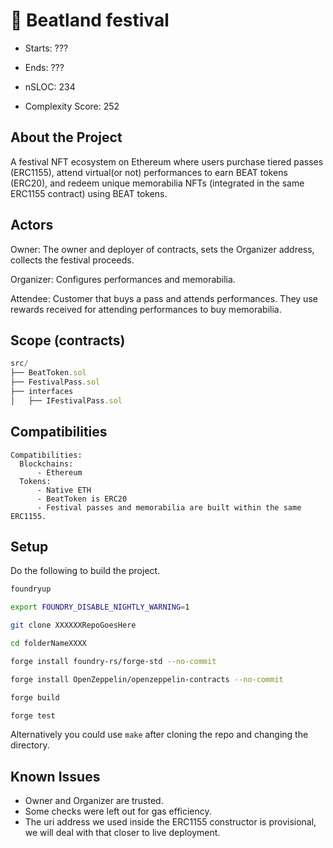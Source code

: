 # 🎵 Beatland festival

- Starts: ???
- Ends: ???

- nSLOC: 234
- Complexity Score: 252

## About the Project

A festival NFT ecosystem on Ethereum where users purchase tiered passes (ERC1155), attend virtual(or not) performances to earn BEAT tokens (ERC20), and redeem unique memorabilia NFTs (integrated in the same ERC1155 contract) using BEAT tokens.

## Actors

Owner: The owner and deployer of contracts, sets the Organizer address, collects the festival proceeds.

Organizer: Configures performances and memorabilia.

Attendee: Customer that buys a pass and attends performances. They use rewards received for attending performances to buy memorabilia.


[//]: # (contest-details-close)

[//]: # (scope-open)

## Scope (contracts)

```js
src/
├── BeatToken.sol
├── FestivalPass.sol
├── interfaces
│   ├── IFestivalPass.sol

```

## Compatibilities

```
Compatibilities:
  Blockchains:
      - Ethereum
  Tokens:
      - Native ETH
      - BeatToken is ERC20
      - Festival passes and memorabilia are built within the same ERC1155.
```

[//]: # (scope-close)

[//]: # (getting-started-open)

## Setup

Do the following to build the project.

```bash
foundryup

export FOUNDRY_DISABLE_NIGHTLY_WARNING=1

git clone XXXXXXRepoGoesHere

cd folderNameXXXX

forge install foundry-rs/forge-std --no-commit

forge install OpenZeppelin/openzeppelin-contracts --no-commit

forge build

forge test
```

Alternatively you could use `make` after cloning the repo and changing the directory.

[//]: # (getting-started-close)

[//]: # (known-issues-open)

## Known Issues

- Owner and Organizer are trusted.
- Some checks were left out for gas efficiency.
- The uri address we used inside the ERC1155 constructor is provisional, we will deal with that closer to live deployment.